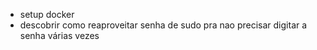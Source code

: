 - setup docker
- descobrir como reaproveitar senha de sudo pra nao precisar digitar a senha várias vezes
